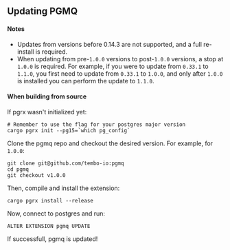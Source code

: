 ## Updating PGMQ

#### Notes
- Updates from versions before 0.14.3 are not supported, and a full re-install
is required.
- When updating from pre-`1.0.0` versions to post-`1.0.0` versions, a stop at
`1.0.0` is required. For example, if you were to update from `0.33.1` to `1.1.0`,
you first need to update from `0.33.1` to `1.0.0`, and only after `1.0.0` is
installed you can perform the update to `1.1.0`.

#### When building from source

If pgrx wasn't initialized yet:
```
# Remember to use the flag for your postgres major version
cargo pgrx init --pg15=`which pg_config`
```

Clone the pgmq repo and checkout the desired version. For example, for `1.0.0`:
```
git clone git@github.com/tembo-io:pgmq
cd pgmq
git checkout v1.0.0
```

Then, compile and install the extension:
```
cargo pgrx install --release
```

Now, connect to postgres and run:
```
ALTER EXTENSION pgmq UPDATE
```

If successfull, pgmq is updated!

